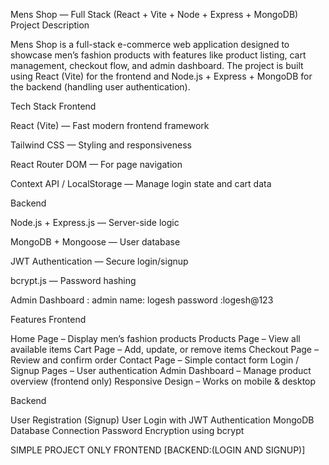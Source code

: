 Mens Shop — Full Stack (React + Vite + Node + Express + MongoDB)
Project Description

Mens Shop is a full-stack e-commerce web application designed to showcase men’s fashion products with features like product listing, cart management, checkout flow, and admin dashboard.
The project is built using React (Vite) for the frontend and Node.js + Express + MongoDB for the backend (handling user authentication).

 Tech Stack
 Frontend

React (Vite) — Fast modern frontend framework

Tailwind CSS — Styling and responsiveness

React Router DOM — For page navigation

Context API / LocalStorage — Manage login state and cart data

 Backend

Node.js + Express.js — Server-side logic

MongoDB + Mongoose — User database

JWT Authentication — Secure login/signup

bcrypt.js — Password hashing

Admin Dashboard :
admin name: logesh
password :logesh@123


 Features
 Frontend

 Home Page – Display men’s fashion products
 Products Page – View all available items
 Cart Page – Add, update, or remove items
 Checkout Page – Review and confirm order
 Contact Page – Simple contact form
 Login / Signup Pages – User authentication
 Admin Dashboard – Manage product overview (frontend only)
 Responsive Design – Works on mobile & desktop

 Backend

 User Registration (Signup)
 User Login with JWT Authentication
 MongoDB Database Connection
 Password Encryption using bcrypt

SIMPLE PROJECT ONLY FRONTEND  [BACKEND:(LOGIN AND SIGNUP)]